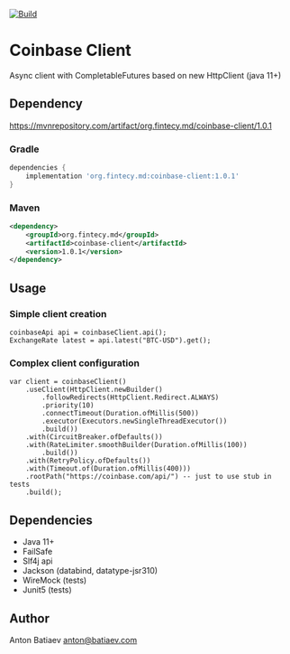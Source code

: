 [![Build](https://github.com/fintecy/coinbase-client/actions/workflows/gradle.yml/badge.svg?branch=main)](https://github.com/fintecy/coinbase-client/actions/workflows/gradle.yml)

# Coinbase Client

Async client with CompletableFutures based on new HttpClient (java 11+)

## Dependency
https://mvnrepository.com/artifact/org.fintecy.md/coinbase-client/1.0.1

### Gradle
```groovy
dependencies {
    implementation 'org.fintecy.md:coinbase-client:1.0.1'
}
```

### Maven
```xml
<dependency>
    <groupId>org.fintecy.md</groupId>
    <artifactId>coinbase-client</artifactId>
    <version>1.0.1</version>
</dependency>
```

## Usage
### Simple client creation
```
coinbaseApi api = coinbaseClient.api();
ExchangeRate latest = api.latest("BTC-USD").get();
```
### Complex client configuration
```
var client = coinbaseClient()
    .useClient(HttpClient.newBuilder()
        .followRedirects(HttpClient.Redirect.ALWAYS)
        .priority(10)
        .connectTimeout(Duration.ofMillis(500))
        .executor(Executors.newSingleThreadExecutor())
        .build())
    .with(CircuitBreaker.ofDefaults())
    .with(RateLimiter.smoothBuilder(Duration.ofMillis(100))
        .build())
    .with(RetryPolicy.ofDefaults())
    .with(Timeout.of(Duration.ofMillis(400)))
    .rootPath("https://coinbase.com/api/") -- just to use stub in tests
    .build();
```

## Dependencies
- Java 11+
- FailSafe
- Slf4j api
- Jackson (databind, datatype-jsr310)
- WireMock (tests)
- Junit5 (tests)

## Author
Anton Batiaev <anton@batiaev.com>
